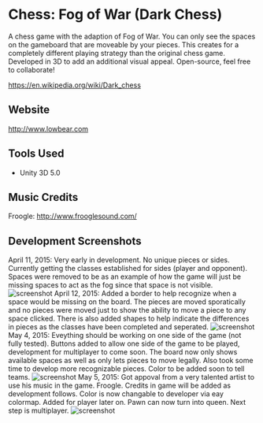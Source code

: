 # Chess: Fog of War (Dark Chess)

A chess game with the adaption of Fog of War. You can only see the spaces on the gameboard that are moveable by your pieces. This creates for a completely different playing strategy than the original chess game. Developed in 3D to add an additional visual appeal. Open-source, feel free to collaborate!

https://en.wikipedia.org/wiki/Dark_chess

## Website
http://www.lowbear.com

## Tools Used
* Unity 3D 5.0

## Music Credits
Froogle: http://www.frooglesound.com/

## Development Screenshots
April 11, 2015: Very early in development. No unique pieces or sides. Currently getting the classes established for sides (player and opponent). Spaces were removed to be as an example of how the game will just be missing spaces to act as the fog since that space is not visible.
![screenshot](http://i.imgur.com/u3Umh75.png)
April 12, 2015: Added a border to help recognize when a space would be missing on the board. The pieces are moved sporatically and no pieces were moved just to show the ability to move a piece to any space clicked. There is also added shapes to help indicate the differences in pieces as the classes have been completed and seperated. 
![screenshot](http://i.imgur.com/B03cPra.png)
May 4, 2015: Eveything should be working on one side of the game (not fully tested). Buttons added to allow one side of the game to be played, development for multiplayer to come soon. The board now only shows available spaces as well as only lets pieces to move legally. Also took some time to develop more recognizable pieces. Color to be added soon to tell teams.
![screenshot](http://i.imgur.com/m5tEr3e.jpg)
May 5, 2015: Got appoval from a very talented artist to use his music in the game. Froogle. Credits in game will be added as development follows. Color is now changable to developer via eay colormap. Added for player later on. Pawn can now turn into queen. Next step is multiplayer.
![screenshot](http://i.imgur.com/Gno6cva.png)

